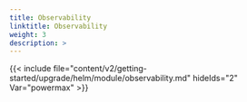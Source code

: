 ```yaml
---
title: Observability
linktitle: Observability
weight: 3
description: >
---  
```


{{< include  file="content/v2/getting-started/upgrade/helm/module/observability.md" hideIds="2" Var="powermax" >}}
